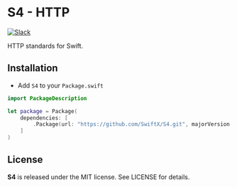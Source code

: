 # S4 - HTTP

[![Slack][slack-badge]][slack-url]

HTTP standards for Swift.

## Installation

- Add `S4` to your `Package.swift`

```swift
import PackageDescription

let package = Package(
    dependencies: [
        .Package(url: "https://github.com/SwiftX/S4.git", majorVersion: 0, minor: 1)
    ]
)
```

License
-------

**S4** is released under the MIT license. See LICENSE for details.

[slack-badge]: http://slack.swiftx.io/badge.svg
[slack-url]: http://slack.swiftx.io